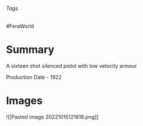 ###### Tags

#FeraWorld

# Summary
A sixteen shot silenced pistol with low velocity armour

Production Date - 1922

# Images
![[Pasted image 20221015121616.png]]